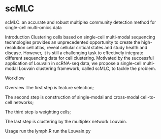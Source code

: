 # scMLC
scMLC: an accurate and robust multiplex community detection method for single-cell multi-omics data

Introduction
Clustering cells based on single-cell multi-modal sequencing technologies provides an unprecedented opportunity to create the high-resolution cell atlas, reveal cellular critical states and study health and disease. However, it is still a challenging task to effectively integrate different sequencing data for cell clustering. Motivated by the successful application of Louvain in scRNA-seq data, we propose a single-cell multi-modal Louvain clustering framework, called scMLC, to tackle the problem.

Workflow


Overview
The first step is feature selection;

The second step is construction of single-modal and cross-modal cell-to-cell networks;

The third step is weighting cells;

The last step is clustering by the multiplex network Louvain.

Usage
run the lymph.R
run the Louvain.py
